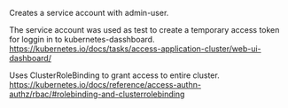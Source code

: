Creates a service account with admin-user.

The service account was used as test to create a temporary access token for loggin in to kubernetes-dasshboard.
https://kubernetes.io/docs/tasks/access-application-cluster/web-ui-dashboard/

Uses ClusterRoleBinding to grant access to entire cluster.
https://kubernetes.io/docs/reference/access-authn-authz/rbac/#rolebinding-and-clusterrolebinding
